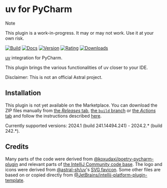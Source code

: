 # uv for PyCharm

> [!NOTE]
> This plugin is a work-in-progress.
> It may or may not work.
> Use it at your own risk.

[![Build](https://github.com/InSyncWithFoo/uv-for-pycharm/actions/workflows/build.yaml/badge.svg)][2]
[![Docs](https://github.com/InSyncWithFoo/uv-for-pycharm/actions/workflows/docs.yaml/badge.svg)][3]
[![Version](https://img.shields.io/jetbrains/plugin/v/24963)][4]
[![Rating](https://img.shields.io/jetbrains/plugin/r/rating/24963)][5]
[![Downloads](https://img.shields.io/jetbrains/plugin/d/24963)][6]

<!-- Plugin description -->
[uv][1] integration for PyCharm.

This plugin brings the various functionalities of uv closer to your IDE.


  [1]: https://github.com/astral-sh/uv
<!-- Plugin description end -->

Disclaimer: This is not an official Astral project.


## Installation

This plugin is not yet available on the Marketplace.
You can download the ZIP files manually from [the <i>Releases</i> tab][7],
[the `build` branch][8] or [the <i>Actions</i> tab][9]
and follow the instructions described [here][10].

Currently supported versions:
2024.1 (build 241.14494.241) - 2024.2.* (build 242.*).


## Credits

Many parts of the code were derived from [@koxudaxi/poetry-pycharm-plugin][11]
and relevant parts of [the IntelliJ Community code base][12].
The logo and icons were derived from [@astral-sh/uv][1]'s [SVG favicon][13].
Some other files are based on or copied directly from
[@JetBrains/intellij-platform-plugin-template][14].


  [2]: https://github.com/InSyncWithFoo/uv-for-pycharm/actions/workflows/build.yaml
  [3]: https://github.com/InSyncWithFoo/uv-for-pycharm/actions/workflows/docs.yaml
  [4]: https://plugins.jetbrains.com/plugin/24963/versions
  [5]: https://plugins.jetbrains.com/plugin/24963/reviews
  [6]: https://plugins.jetbrains.com/plugin/24963
  [7]: https://github.com/InSyncWithFoo/uv-for-pycharm/releases
  [8]: https://github.com/InSyncWithFoo/uv-for-pycharm/tree/build
  [9]: https://github.com/InSyncWithFoo/uv-for-pycharm/actions/workflows/build.yaml
  [10]: https://www.jetbrains.com/help/pycharm/managing-plugins.html#install_plugin_from_disk
  [11]: https://github.com/koxudaxi/poetry-pycharm-plugin
  [12]: https://github.com/JetBrains/intellij-community
  [13]: https://github.com/astral-sh/uv/blob/4f34058/docs/theme/favicon.svg
  [14]: https://github.com/JetBrains/intellij-platform-plugin-template

